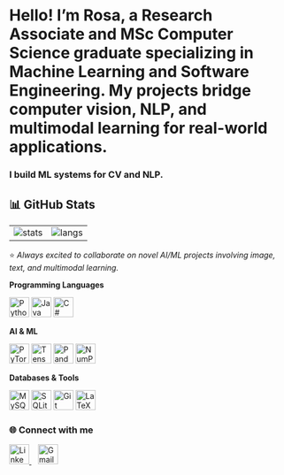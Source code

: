 # Hello! I’m Rosa, a Research Associate and MSc Computer Science graduate specializing in Machine Learning and Software Engineering. My projects bridge computer vision, NLP, and multimodal learning for real-world applications.
### I build ML systems for CV and NLP.



## 📊 GitHub Stats
| | |
|---|---|
| <img src="https://github-readme-stats.vercel.app/api?username=rozaghaedi&show_icons=true&theme=radical" alt="stats"/> | <img src="https://github-readme-stats.vercel.app/api/top-langs/?username=rozaghaedi&layout=compact&theme=radical" alt="langs"/> |



⭐ *Always excited to collaborate on novel AI/ML projects involving image, text, and multimodal learning.*



****Programming Languages****
<p>
  <img src="https://cdn.jsdelivr.net/gh/devicons/devicon/icons/python/python-original.svg" height="36" alt="Python"/>
  <img src="https://cdn.jsdelivr.net/gh/devicons/devicon/icons/java/java-original.svg" height="36" alt="Java"/>
  <img src="https://cdn.jsdelivr.net/gh/devicons/devicon/icons/csharp/csharp-original.svg" height="36" alt="C#"/>
</p>

****AI & ML****
<p>
  <img src="https://cdn.jsdelivr.net/gh/devicons/devicon/icons/pytorch/pytorch-original.svg" height="36" alt="PyTorch"/>
  <img src="https://cdn.jsdelivr.net/gh/devicons/devicon/icons/tensorflow/tensorflow-original.svg" height="36" alt="TensorFlow"/>
  <img src="https://cdn.jsdelivr.net/gh/devicons/devicon/icons/pandas/pandas-original.svg" height="36" alt="Pandas"/>
  <img src="https://cdn.jsdelivr.net/gh/devicons/devicon/icons/numpy/numpy-original.svg" height="36" alt="NumPy"/>
</p>

****Databases & Tools****
<p>
  <img src="https://cdn.jsdelivr.net/gh/devicons/devicon/icons/mysql/mysql-original.svg" height="36" alt="MySQL"/>
  <img src="https://cdn.jsdelivr.net/gh/devicons/devicon/icons/sqlite/sqlite-original.svg" height="36" alt="SQLite"/>
  <img src="https://cdn.jsdelivr.net/gh/devicons/devicon/icons/git/git-original.svg" height="36" alt="Git"/>
  <img src="https://cdn.jsdelivr.net/gh/devicons/devicon/icons/latex/latex-original.svg" height="36" alt="LaTeX"/>
</p>



### 🌐 Connect with me
<p>
  <a href="https://www.linkedin.com/in/rosa-ghaedi-b15329231/">
    <img src="https://skillicons.dev/icons?i=linkedin" height="36" alt="LinkedIn"/>
  </a>
  &nbsp;&nbsp;
  <a href="mailto:rozaghaedi90@gmail.com">
    <img src="https://skillicons.dev/icons?i=gmail" height="36" alt="Gmail"/>
  </a>
</p>




